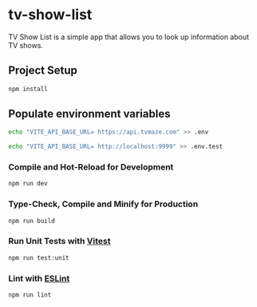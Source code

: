# tv-show-list

TV Show List is a simple app that allows you to look up information about TV shows.


## Project Setup

```sh
npm install
```

## Populate environment variables

```sh
echo "VITE_API_BASE_URL= https://api.tvmaze.com" >> .env
```

```sh
echo "VITE_API_BASE_URL= http://localhost:9999" >> .env.test
```

### Compile and Hot-Reload for Development

```sh
npm run dev
```

### Type-Check, Compile and Minify for Production

```sh
npm run build
```

### Run Unit Tests with [Vitest](https://vitest.dev/)

```sh
npm run test:unit
```

### Lint with [ESLint](https://eslint.org/)

```sh
npm run lint
```
